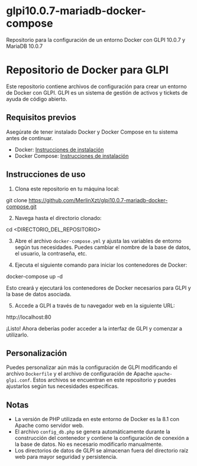 # glpi10.0.7-mariadb-docker-compose
Repositorio para la configuración de un entorno Docker con GLPI 10.0.7 y MariaDB 10.0.7
# Repositorio de Docker para GLPI

Este repositorio contiene archivos de configuración para crear un entorno de Docker con GLPI.
GLPI es un sistema de gestión de activos y tickets de ayuda de código abierto.

## Requisitos previos

Asegúrate de tener instalado Docker y Docker Compose en tu sistema antes de continuar.

- Docker: [Instrucciones de instalación](https://docs.docker.com/get-docker/)
- Docker Compose: [Instrucciones de instalación](https://docs.docker.com/compose/install/)

## Instrucciones de uso

1. Clona este repositorio en tu máquina local:

git clone https://github.com/MerlinXzt/glpi10.0.7-mariadb-docker-compose.git


2. Navega hasta el directorio clonado:

cd <DIRECTORIO_DEL_REPOSITORIO>

3. Abre el archivo `docker-compose.yml` y ajusta las variables de entorno según tus necesidades. Puedes cambiar el nombre de la base de datos, el usuario, la contraseña, etc.

4. Ejecuta el siguiente comando para iniciar los contenedores de Docker:

docker-compose up -d


Esto creará y ejecutará los contenedores de Docker necesarios para GLPI y la base de datos asociada.

5. Accede a GLPI a través de tu navegador web en la siguiente URL:

http://localhost:80


¡Listo! Ahora deberías poder acceder a la interfaz de GLPI y comenzar a utilizarlo.

## Personalización

Puedes personalizar aún más la configuración de GLPI modificando el archivo `Dockerfile` y el archivo de configuración de Apache `apache-glpi.conf`. Estos archivos se encuentran en este repositorio y puedes ajustarlos según tus necesidades específicas.

## Notas

- La versión de PHP utilizada en este entorno de Docker es la 8.1 con Apache como servidor web.
- El archivo `config_db.php` se genera automáticamente durante la construcción del contenedor y contiene la configuración de conexión a la base de datos. No es necesario modificarlo manualmente.
- Los directorios de datos de GLPI se almacenan fuera del directorio raíz web para mayor seguridad y persistencia.




